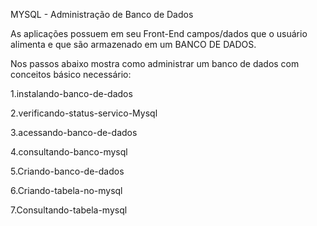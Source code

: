MYSQL - Administração de Banco de Dados

As aplicações possuem em seu Front-End campos/dados que o usuário alimenta e que são armazenado em um BANCO DE DADOS.

Nos passos abaixo mostra como administrar um banco de dados com conceitos básico necessário:

1.instalando-banco-de-dados

2.verificando-status-servico-Mysql

3.acessando-banco-de-dados

4.consultando-banco-mysql

5.Criando-banco-de-dados

6.Criando-tabela-no-mysql

7.Consultando-tabela-mysql


